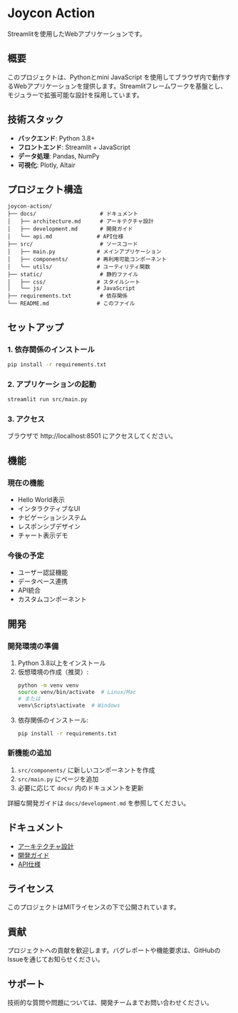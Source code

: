 # Joycon Action

Streamlitを使用したWebアプリケーションです。

## 概要

このプロジェクトは、Pythonとmini JavaScript を使用してブラウザ内で動作するWebアプリケーションを提供します。Streamlitフレームワークを基盤とし、モジュラーで拡張可能な設計を採用しています。

## 技術スタック

- **バックエンド**: Python 3.8+
- **フロントエンド**: Streamlit + JavaScript
- **データ処理**: Pandas, NumPy
- **可視化**: Plotly, Altair

## プロジェクト構造

```
joycon-action/
├── docs/                    # ドキュメント
│   ├── architecture.md      # アーキテクチャ設計
│   ├── development.md       # 開発ガイド
│   └── api.md              # API仕様
├── src/                     # ソースコード
│   ├── main.py             # メインアプリケーション
│   ├── components/         # 再利用可能コンポーネント
│   └── utils/              # ユーティリティ関数
├── static/                  # 静的ファイル
│   ├── css/                # スタイルシート
│   └── js/                 # JavaScript
├── requirements.txt         # 依存関係
└── README.md               # このファイル
```

## セットアップ

### 1. 依存関係のインストール

```bash
pip install -r requirements.txt
```

### 2. アプリケーションの起動

```bash
streamlit run src/main.py
```

### 3. アクセス

ブラウザで http://localhost:8501 にアクセスしてください。

## 機能

### 現在の機能
- Hello World表示
- インタラクティブなUI
- ナビゲーションシステム
- レスポンシブデザイン
- チャート表示デモ

### 今後の予定
- ユーザー認証機能
- データベース連携
- API統合
- カスタムコンポーネント

## 開発

### 開発環境の準備

1. Python 3.8以上をインストール
2. 仮想環境の作成（推奨）:
   ```bash
   python -m venv venv
   source venv/bin/activate  # Linux/Mac
   # または
   venv\Scripts\activate  # Windows
   ```
3. 依存関係のインストール:
   ```bash
   pip install -r requirements.txt
   ```

### 新機能の追加

1. `src/components/` に新しいコンポーネントを作成
2. `src/main.py` にページを追加
3. 必要に応じて `docs/` 内のドキュメントを更新

詳細な開発ガイドは `docs/development.md` を参照してください。

## ドキュメント

- [アーキテクチャ設計](docs/architecture.md)
- [開発ガイド](docs/development.md)
- [API仕様](docs/api.md)

## ライセンス

このプロジェクトはMITライセンスの下で公開されています。

## 貢献

プロジェクトへの貢献を歓迎します。バグレポートや機能要求は、GitHubのIssueを通じてお知らせください。

## サポート

技術的な質問や問題については、開発チームまでお問い合わせください。